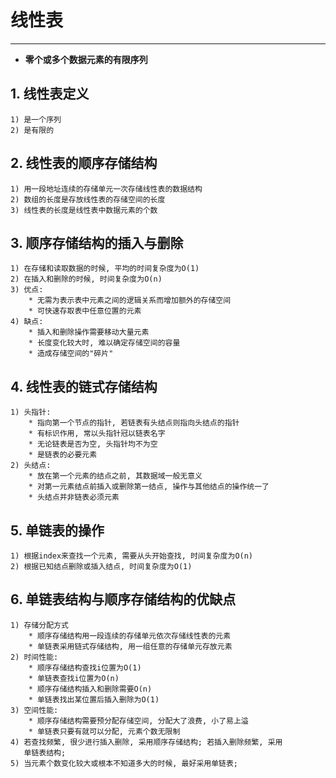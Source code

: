# **线性表**
***


 * **零个或多个数据元素的有限序列**


## **1. 线性表定义**
    1) 是一个序列
    2) 是有限的


## **2. 线性表的顺序存储结构**
    1) 用一段地址连续的存储单元一次存储线性表的数据结构
    2) 数组的长度是存放线性表的存储空间的长度
    3) 线性表的长度是线性表中数据元素的个数


## **3. 顺序存储结构的插入与删除**
    1) 在存储和读取数据的时候, 平均的时间复杂度为O(1)
    2) 在插入和删除的时候, 时间复杂度为O(n)
    3) 优点:
        * 无需为表示表中元素之间的逻辑关系而增加额外的存储空间
        * 可快速存取表中任意位置的元素
    4) 缺点:
        * 插入和删除操作需要移动大量元素
        * 长度变化较大时, 难以确定存储空间的容量
        * 造成存储空间的"碎片"


## **4. 线性表的链式存储结构**
    1) 头指针:
        * 指向第一个节点的指针, 若链表有头结点则指向头结点的指针
        * 有标识作用, 常以头指针冠以链表名字
        * 无论链表是否为空, 头指针均不为空
        * 是链表的必要元素
    2) 头结点:
        * 放在第一个元素的结点之前, 其数据域一般无意义
        * 对第一元素结点前插入或删除第一结点, 操作与其他结点的操作统一了
        * 头结点并非链表必须元素


## **5. 单链表的操作**
    1) 根据index来查找一个元素, 需要从头开始查找, 时间复杂度为O(n)
    2) 根据已知结点删除或插入结点, 时间复杂度为O(1)


## **6. 单链表结构与顺序存储结构的优缺点**
    1) 存储分配方式
        * 顺序存储结构用一段连续的存储单元依次存储线性表的元素
        * 单链表采用链式存储结构, 用一组任意的存储单元存放元素
    2) 时间性能:
        * 顺序存储结构查找i位置为O(1)
        * 单链表查找i位置为O(n)
        * 顺序存储结构插入和删除需要O(n)
        * 单链表找出某位置后插入删除为O(1)
    3) 空间性能:
        * 顺序存储结构需要预分配存储空间, 分配大了浪费, 小了易上溢
        * 单链表只要有就可以分配, 元素个数无限制
    4) 若查找频繁, 很少进行插入删除, 采用顺序存储结构; 若插入删除频繁, 采用
       单链表结构;
    5) 当元素个数变化较大或根本不知道多大的时候, 最好采用单链表;

